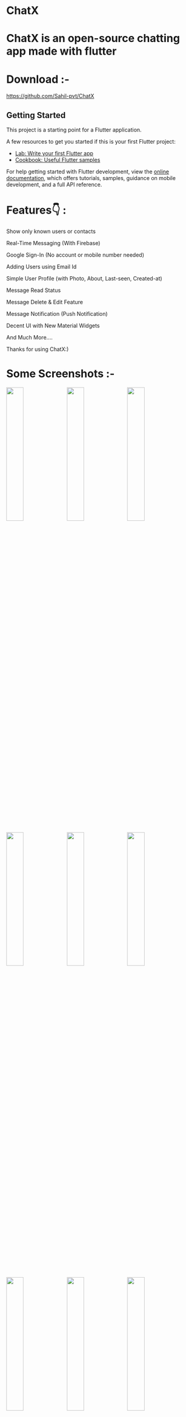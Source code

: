 
# ChatX
ChatX is an open-source chatting app made with flutter
=======

# Download :-
https://github.com/Sahil-pvt/ChatX

## Getting Started

This project is a starting point for a Flutter application.

A few resources to get you started if this is your first Flutter project:

- [Lab: Write your first Flutter app](https://docs.flutter.dev/get-started/codelab)
- [Cookbook: Useful Flutter samples](https://docs.flutter.dev/cookbook)


For help getting started with Flutter development, view the
[online documentation](https://docs.flutter.dev/), which offers tutorials,
samples, guidance on mobile development, and a full API reference.


# Features👇 :
Show only known users or contacts

Real-Time Messaging (With Firebase)

Google Sign-In (No account or mobile number needed)

Adding Users using Email Id

Simple User Profile (with Photo, About, Last-seen, Created-at)

Message Read Status

Message Delete & Edit Feature

Message Notification (Push Notification)

Decent UI with New Material Widgets

And Much More....


Thanks for using ChatX:)

# Some Screenshots :-
<kbd>
<img src="https://user-images.githubusercontent.com/129893605/230779824-cee3b6db-3b59-4358-9762-e927cd9cfaaa.jpg" width=30% height=30%/>
<img src="https://user-images.githubusercontent.com/129893605/230779776-7549a4a3-bd32-46bf-b7e7-09471e804433.jpg" width=30% height=30%/>
<img src="https://user-images.githubusercontent.com/129893605/230779792-d2b51b27-ad61-48ab-b4ba-9c9caad3e280.jpg" width=30% height=30%/>
<img src="https://user-images.githubusercontent.com/129893605/230779793-1246fe23-375b-42c4-b7be-b0552017295c.jpg" width=30% height=30%/>
<img src="https://user-images.githubusercontent.com/129893605/230779796-b587236e-2df7-49db-af22-bc8256dd352f.jpg" width=30% height=30%/>
<img src="https://user-images.githubusercontent.com/129893605/230779799-f1249316-e55d-4d60-8a34-be25b380562a.jpg" width=30% height=30%/>
<img src="https://user-images.githubusercontent.com/129893605/230779803-1cebcb42-7597-42d1-9be0-51a3798f5ee5.jpg" width=30% height=30%/>
<img src="https://user-images.githubusercontent.com/129893605/230779805-d5852667-5ad3-4c05-b79b-25b1ee6e735f.jpg" width=30% height=30%/>
<img src="https://user-images.githubusercontent.com/129893605/230779807-5e136519-4be2-4000-8235-dadbbac07c0e.jpg" width=30% height=30%/>
<img src="https://user-images.githubusercontent.com/129893605/230779809-cf251ef3-9596-4eb0-a6e2-380f0ad2ac9b.jpg" width=30% height=30%/>
<img src="https://user-images.githubusercontent.com/129893605/230779813-70f87942-40bb-4638-ae4a-035aa3b1a15d.jpg" width=30% height=30%/>
<img src="https://user-images.githubusercontent.com/129893605/230779820-80c9b24e-eb78-44cd-ae3c-6c66fc9ded67.jpg" width=30% height=30%/>
<img src="https://user-images.githubusercontent.com/129893605/230779823-1e87cf86-b2bd-41de-976f-348465c7e0cb.jpg" width=30% height=30%/>
</kbd>
